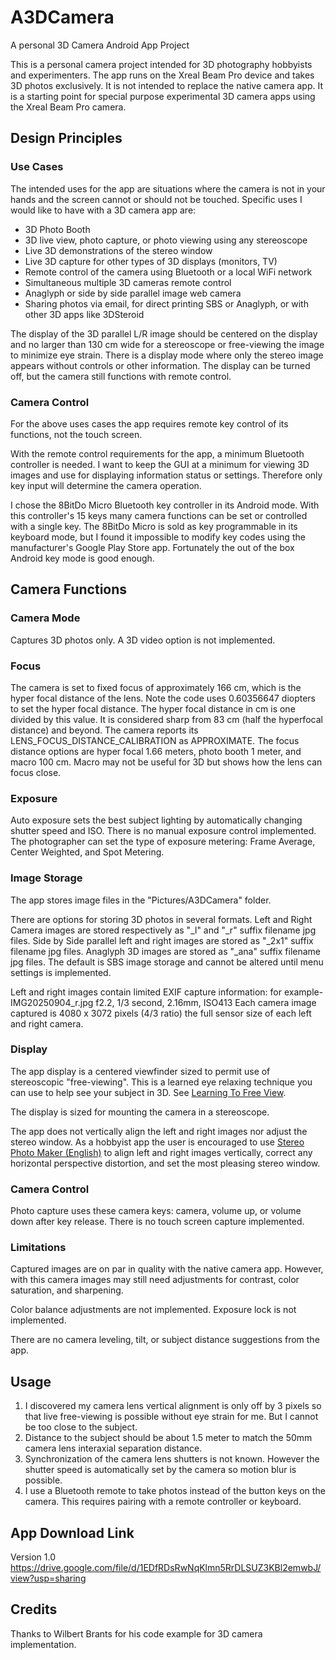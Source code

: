 # A3DCamera
A personal 3D Camera Android App Project

This is a personal camera project intended for 3D photography hobbyists and experimenters.
The app runs on the Xreal Beam Pro device and takes 3D photos exclusively. It is not intended to replace the native camera app.
It is a starting point for special purpose experimental 3D camera apps using the Xreal Beam Pro camera.

## Design Principles
### Use Cases
The intended uses for the app are situations where the camera is not in your hands and the screen cannot or should not be touched. 
Specific uses I would like to have with a 3D camera app are:

* 3D Photo Booth
* 3D live view, photo capture, or photo viewing using any stereoscope
* Live 3D demonstrations of the stereo window
* Live 3D capture for other types of 3D displays (monitors, TV)
* Remote control of the camera using Bluetooth or a local WiFi network
* Simultaneous multiple 3D cameras remote control
* Anaglyph or side by side parallel image web camera
* Sharing photos via email, for direct printing SBS or Anaglyph, or with other 3D apps like 3DSteroid

The display of the 3D parallel L/R image should be centered on the display and no larger than 130 cm wide for a stereoscope or free-viewing the image to minimize eye strain. 
There is a display mode where only the stereo image appears without controls or other information.
The display can be turned off, but the camera still functions with remote control.

### Camera Control
For the above uses cases the app requires remote key control of its functions, not the touch screen.

With the remote control requirements for the app,  a minimum Bluetooth controller is needed. I want to keep the GUI at a minimum for viewing 3D images and use for displaying information status or settings.
Therefore only key input will determine the camera operation.

I chose the 8BitDo Micro Bluetooth key controller in its Android mode. With this controller's 15 keys many camera functions can be set or controlled with a single key.
The 8BitDo Micro is sold as key programmable in its keyboard mode, but I found it impossible to modify key codes using the manufacturer's Google Play Store app. Fortunately the out of the box Android key mode is good enough.

## Camera Functions
### Camera Mode
Captures 3D photos only. A 3D video option is not implemented.

### Focus
The camera is set to fixed focus of approximately 166 cm, which is the hyper focal distance of the lens.
Note the code uses 0.60356647 diopters to set the hyper focal distance.
The hyper focal distance in cm is one divided by this value.
It is considered sharp from 83 cm (half the hyperfocal distance) and beyond.
The camera reports its LENS_FOCUS_DISTANCE_CALIBRATION as APPROXIMATE.
The focus distance options are hyper focal 1.66 meters, photo booth 1 meter, and macro 100 cm. Macro may not be useful for 3D but shows how the lens can focus close.

### Exposure
Auto exposure sets the best subject lighting by automatically changing shutter speed and ISO. There is no manual exposure control implemented. 
The photographer can set the type of exposure metering: Frame Average, Center Weighted, and Spot Metering.

### Image Storage
The app stores image files in the "Pictures/A3DCamera" folder.

There are options for storing 3D photos in several formats. Left and Right Camera images are stored respectively as "_l" and "_r" suffix filename jpg files.
Side by Side parallel left and right images are stored as "_2x1" suffix filename jpg files.
Anaglyph 3D images are stored as "_ana" suffix filename jpg files.
The default is SBS image storage and cannot be altered until menu settings is implemented.

Left and right images contain limited EXIF capture information: for example- IMG20250904_r.jpg f2.2, 1/3 second, 2.16mm, ISO413
Each camera image captured is 4080 x 3072 pixels (4/3 ratio) the full sensor size of each left and right camera.

### Display
The app display is a centered viewfinder sized to permit use of stereoscopic "free-viewing". This is a learned eye relaxing technique you can use to help see your subject in 3D. See 
[Learning To Free View](https://stereoscopy.blog/2022/03/11/learning-to-free-view-see-stereoscopic-images-with-the-naked-eye/).

The display is sized for mounting the camera in a stereoscope.

The app does not vertically align the left and right images nor adjust the stereo window. As a hobbyist app the user is encouraged to use [Stereo Photo Maker (English)](https://stereo.jpn.org/eng/stphmkr/) 
to align left and right images vertically, correct any horizontal perspective distortion, and set the most pleasing stereo window.

### Camera Control
Photo capture uses these camera keys: camera, volume up, or volume down after key release. There is no touch screen capture implemented.

### Limitations
Captured images are on par in quality with the native camera app. However, with this camera images may still need adjustments for contrast, color saturation, and sharpening.

Color balance adjustments are not implemented. Exposure lock is not implemented.

There are no camera leveling, tilt, or subject distance suggestions from the app.

## Usage
1. I discovered my camera lens vertical alignment is only off by 3 pixels so that live free-viewing is possible without eye strain for me. But I cannot be too close to the subject.
2. Distance to the subject should be about 1.5 meter to match the 50mm camera lens interaxial separation distance.
3. Synchronization of the camera lens shutters is not known. However the shutter speed is automatically set by the camera so motion blur is possible.
4. I use a Bluetooth remote to take photos instead of the button keys on the camera. This requires pairing with a remote controller or keyboard.

## App Download Link

Version 1.0 https://drive.google.com/file/d/1EDfRDsRwNqKlmn5RrDLSUZ3KBl2emwbJ/view?usp=sharing

## Credits

Thanks to Wilbert Brants for his code example for 3D camera implementation. 
